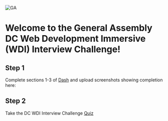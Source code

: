 ![GA](https://drive.google.com/a/generalassemb.ly/file/d/0B20xy6SlDP5oUEhmSUFSakRCaDg/view)

# Welcome to the General Assembly DC Web Development Immersive (WDI) Interview Challenge!

## Step 1

Complete sections 1-3 of [Dash](https://dash.generalassemb.ly/) and upload screenshots showing completion here:

## Step 2

Take the DC WDI Interview Challenge [Quiz]()


